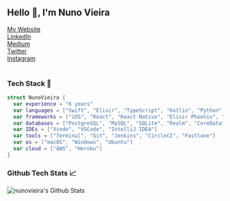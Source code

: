 ## Hello 👋, I'm Nuno Vieira 
<a href="https://www.nunovieira.dev">
  <span>My Website</span>
</a>
<br>
<a href="https://www.linkedin.com/in/nunofcvieira/">
  <span>LinkedIn</span>
</a>
</br>
<a href="https://medium.com/@nuno.vieira">
  <span>Medium<span>
</a>
</br>    
<a href="https://twitter.com/nuno_fcvieira">
  <span>Twitter</span>
</a>
</br>
<a href="https://www.instagram.com/nunovieira.dev/">
  <span>Instagram</span>
</a>

</br>
</br>

### Tech Stack 🔧

```Swift
struct NunoVieira {
  var experience = "6 years"
  var languages = ["Swift", "Elixir", "TypeScript", "Kotlin", "Python", "Ruby", "Objective-C", "PHP"]
  var frameworks = ["iOS", "React", "React Native", "Elixir Phoenix", "Laravel", "Flask"]
  var databases = ["PostgreSQL", "MySQL", "SQLite", "Realm", "CoreData"]
  var IDEs = ["Xcode", "VSCode", "IntelliJ IDEA"]
  var tools = ["Terminal", "Git", "Jenkins", "CircleCI", "Fastlane"]
  var os = ["macOS", "Windows", "Ubuntu"]
  var cloud = ["AWS", "Heroku"]
}
```

### Github Tech Stats 📈

<img align="left" alt="nunovieira's Github Stats" src="https://github-readme-stats.vercel.app/api?username=nuno-vieira&show_icons=true&hide_border=true&count_private=true" />
